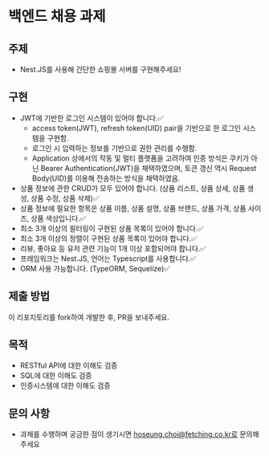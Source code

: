 # 백엔드 채용 과제

## 주제

- Nest.JS를 사용해 간단한 쇼핑몰 서버를 구현해주세요!

## 구현

- JWT에 기반한 로그인 시스템이 있어야 합니다.✅
  - access token(JWT), refresh token(UID) pair을 기반으로 한 로그인 시스템을 구현함.
  - 로그인 시 입력하는 정보를 기반으로 권한 관리를 수행함.
  - Application 상에서의 작동 및 멀티 플랫폼을 고려하여 인증 방식은 쿠키가 아닌 Bearer Authentication(JWT)을 채택하였으며, 토큰 갱신 역시 Request Body(UID)를 이용해 전송하는 방식을 채택하였음.
- 상품 정보에 관한 CRUD가 모두 있어야 합니다. (상품 리스트, 상품 상세, 상품 생성, 상품 수정, 상품 삭제)✅
- 상품 정보에 필요한 항목은 상품 이름, 상품 설명, 상품 브랜드, 상품 가격, 상품 사이즈, 상품 색상입니다.✅
- 최소 3개 이상의 필터링이 구현된 상품 목록이 있어야 합니다.✅
- 최소 3개 이상의 정렬이 구현된 상품 목록이 있어야 합니다.✅
- 리뷰, 좋아요 등 유저 관련 기능이 1개 이상 포함되어야 합니다.✅
- 프레임워크는 Nest.JS, 언어는 Typescript를 사용합니다.✅
- ORM 사용 가능합니다. (TypeORM, Sequelize)✅

## 제출 방법

이 리포지토리를 fork하여 개발한 후, PR을 보내주세요.

## 목적
- RESTful API에 대한 이해도 검증
- SQL에 대한 이해도 검증
- 인증시스템에 대한 이해도 검증

## 문의 사항

- 과제를 수행하며 궁금한 점이 생기시면 hoseung.choi@fetching.co.kr로 문의해주세요
